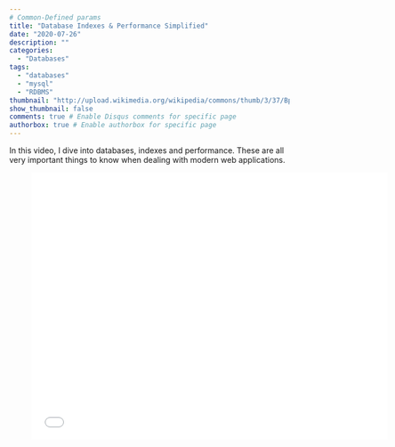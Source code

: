 ```yaml
---
# Common-Defined params
title: "Database Indexes & Performance Simplified"
date: "2020-07-26"
description: ""
categories:
  - "Databases"
tags:
  - "databases"
  - "mysql"
  - "RDBMS"
thumbnail: "http://upload.wikimedia.org/wikipedia/commons/thumb/3/37/Bplustree.png/500px-Bplustree.png"
show_thumbnail: false
comments: true # Enable Disqus comments for specific page
authorbox: true # Enable authorbox for specific page
---
```


In this video, I dive into databases, indexes and performance. These are all very important things to know when dealing with modern web applications. 

<div class="video"> <figure> <iframe width="640" height="480" src="//www.youtube.com/embed/VcLfF7TwII8" frameborder="0" allowfullscreen></iframe> </figure> </div>

